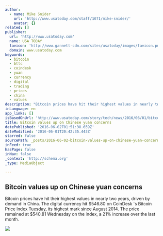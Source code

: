 ```yaml
---
author:
  - name: Mike Snider
    url: 'http://www.usatoday.com/staff/1071/mike-snider/'
    avatar: {}
related: []
publisher:
  url: 'http://www.usatoday.com'
  name: USA TODAY
  favicon: 'http://www.gannett-cdn.com/sites/usatoday/images/favicon.png'
  domain: www.usatoday.com
keywords:
  - bitcoin
  - bttc
  - coindesk
  - yuan
  - currency
  - digital
  - trading
  - prices
  - china
  - values
description: "Bitcoin prices have hit their highest values in nearly two years, driven by demand in China. The digital currency hit $546.80 on CoinDesk 's Bitcoin Price Index Tuesday, its highest mark since August 2014. The price remained at $540.81 Wednesday on the index, a 21% increase over the last month."
inLanguage: en
app_links: []
isBasedOnUrl: 'http://www.usatoday.com/story/tech/news/2016/06/01/bitcoin-values-up-chinese-yuan-concerns/85235740/'
title: Bitcoin values up on Chinese yuan concerns
datePublished: '2016-06-02T01:51:38.659Z'
dateModified: '2016-06-01T20:42:35.443Z'
starred: false
sourcePath: _posts/2016-06-02-bitcoin-values-up-on-chinese-yuan-concerns.md
inFeed: true
hasPage: false
inNav: false
_context: 'http://schema.org'
_type: MediaObject

---
```

<article style=""><h1>Bitcoin values up on Chinese yuan concerns</h1><p>Bitcoin prices have hit their highest values in nearly two years, driven by demand in China. The digital currency hit $546.80 on CoinDesk 's Bitcoin Price Index Tuesday, its highest mark since August 2014. The price remained at $540.81 Wednesday on the index, a 21% increase over the last month.</p><img src="http://www.gannett-cdn.com/-mm-/8c8aa62fa2564de842d5b32438e9bcf18c016f1f/c=0-713-2774-2280&amp;r=x633&amp;c=1200x630/local/-/media/2016/05/02/USATODAY/USATODAY/635977654009184428-AFP-537175175.jpg" /></article>